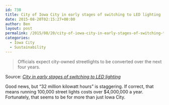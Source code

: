 ```yaml
---
id: 738
title: City of Iowa City in early stages of switching to LED lighting
date: 2015-08-20T02:15:27+00:00
author: Ben
layout: post
permalink: /2015/08/20/city-of-iowa-city-in-early-stages-of-switching-to-led-lighting/
categories:
  - Iowa City
  - Sustainability
---
```

> Officials expect city-owned streetlights to be converted over the next four years.

Source: _[City in early stages of switching to LED lighting](http://www.press-citizen.com/story/news/local/2015/08/19/city-early-stages-switching-led-lighting/32005979/)_

Good news, but &#8220;32 million kilowatt hours&#8221; is staggering. If correct, that means running 100,000 street lights costs over $4,000,000 a year. Fortunately, that seems to be for more than just Iowa City.

&nbsp;